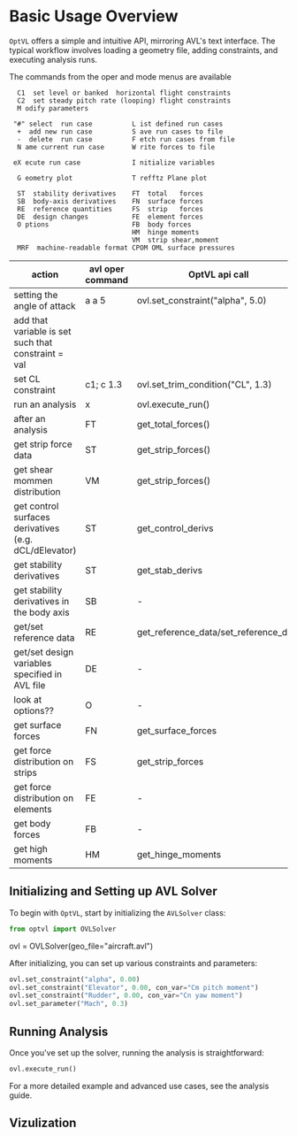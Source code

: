 # Basic Usage Overview

`OptVL` offers a simple and intuitive API, mirroring AVL's text interface.
The typical workflow involves loading a geometry file, adding constraints, and executing analysis runs.


The commands from the oper and mode menus are available 


```
  C1  set level or banked  horizontal flight constraints
  C2  set steady pitch rate (looping) flight constraints
  M odify parameters                                    

 "#" select  run case          L ist defined run cases   
  +  add new run case          S ave run cases to file   
  -  delete  run case          F etch run cases from file
  N ame current run case       W rite forces to file     

 eX ecute run case             I nitialize variables     

  G eometry plot               T refftz Plane plot       

  ST  stability derivatives    FT  total   forces        
  SB  body-axis derivatives    FN  surface forces        
  RE  reference quantities     FS  strip   forces        
  DE  design changes           FE  element forces        
  O ptions                     FB  body forces           
                               HM  hinge moments         
                               VM  strip shear,moment    
  MRF  machine-readable format CPOM OML surface pressures
```

|action| avl oper command| OptVL api call|
|-----|--|--|
|setting the angle of attack|a a 5|ovl.set_constraint("alpha", 5.0)|
| add that variable is set such that constraint = val | <variable> <constraint> <val> | 
| set CL  constraint|  c1; c 1.3| ovl.set_trim_condition("CL", 1.3)|
| run an analysis | x | ovl.execute_run() |
| after an analysis | FT |  get_total_forces() |
| get strip force data | ST | get_strip_forces() |
| get shear mommen distribution | VM | get_strip_forces() |
| get control surfaces derivatives (e.g. dCL/dElevator)| ST | get_control_derivs |
| get stability derivatives | ST | get_stab_derivs|
| get stability derivatives in the body axis| SB | - |
| get/set reference data | RE | get_reference_data/set_reference_data|
| get/set  design variables specified in AVL file | DE | -|
| look at options?? | O | - |
| get surface forces | FN | get_surface_forces |
| get force distribution on strips| FS| get_strip_forces |
| get force distribution on elements | FE | - |
| get body forces| FB | -|
| get high moments| HM | get_hinge_moments |



## Initializing and Setting up AVL Solver
To begin with `OptVL`, start by initializing the `AVLSolver` class:

```python
from optvl import OVLSolver
```
ovl = OVLSolver(geo_file="aircraft.avl")

After initializing, you can set up various constraints and parameters:

```python
ovl.set_constraint("alpha", 0.00)
ovl.set_constraint("Elevator", 0.00, con_var="Cm pitch moment")
ovl.set_constraint("Rudder", 0.00, con_var="Cn yaw moment")
ovl.set_parameter("Mach", 0.3)
```
## Running Analysis

Once you've set up the solver, running the analysis is straightforward:

```python
ovl.execute_run()
```

For a more detailed example and advanced use cases, see the analysis guide.

## Vizulization
